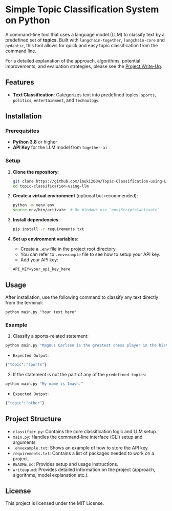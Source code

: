 # Simple Topic Classification System on Python

A command-line tool that uses a language model (LLM) to classify text by a predefined set of **topics**. Built with `langchain-together`, `langchain-core` and `pydantic`, this tool allows for quick and easy topic classification from the command line. 

For a detailed explanation of the approach, algorithms, potential improvements, and evaluation strategies, please see the [Project Write-Up](writeup.md).


## Features

- **Text Classification**: Categorizes text into predefined topics: `sports`, `politics`, `entertainment`, and `technology`.

## Installation

### Prerequisites

- **Python 3.8** or higher
- **API Key** for the LLM model from `together-ai`

### Setup

1. **Clone the repository**:

    ```bash
    git clone https://github.com/imuki2004/Topic-Classification-using-LLM.git
    cd topic-classification-using-llm
    ```
    

2. **Create a virtual environment** (optional but recommended):

    ```bash
    python -m venv env
    source env/bin/activate  # On Windows use `env\Scripts\activate`
    ```

3. **Install dependencies**:

    ```bash
    pip install -r requirements.txt
    ```

4. **Set up environment variables**:

    - Create a `.env` file in the project root directory.
    - You can refer to `.envexample` file to see how to setup your API key.
    - Add your API key:

    ```plaintext
    API_KEY=your_api_key_here
    ```
    
## Usage

After installation, use the following command to classify any text directly from the terminal:

    python main.py "Your text here"

### Example

1. Classify a sports-related statement:

```bash
python main.py "Magnus Carlsen is the greatest chess player in the history."
```

- `Expected Output`:
```bash
{"topic":"sports"}
```

2. If the statement is not the part of any of the `predefined topics`:

```bash
python main.py "My name is Imash."
```

- `Expected Output`:

```bash
{"topic":"other"}
```

## Project Structure

- `classifier.py`: Contains the core classification logic and LLM setup.
- `main.py`: Handles the command-line interface (CLI) setup and arguments.
- `.envexample.txt`: Shows an example of how to store the API key.
- `requirements.txt`: Contains a list of packages needed to work on a project.
- `README.md`: Provides setup and usage instructions.
- `writeup.md`: Provides detailed information on the project (approach, algorithms, model explanation etc.).

## License

This project is licensed under the MIT License.